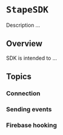 # ``StapeSDK``

Description ...

## Overview

SDK is intended to ...

## Topics

### Connection

### Sending events

### Firebase hooking
